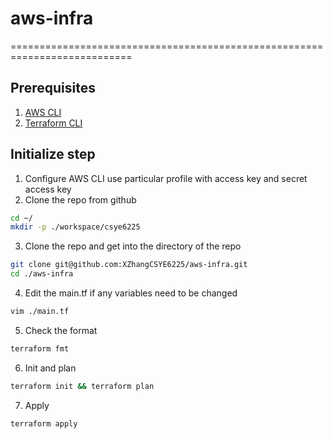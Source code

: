 # aws-infra  

===========================================================================  

## Prerequisites  
1. [AWS CLI](https://docs.aws.amazon.com/cli/latest/userguide/getting-started-install.html)  
2. [Terraform CLI](https://developer.hashicorp.com/terraform/downloads)  



## Initialize step
1. Configure AWS CLI use particular profile with access key and secret access key  
2. Clone the repo from github  
```sh
cd ~/
mkdir -p ./workspace/csye6225
```
3. Clone the repo and get into the directory of the repo
```sh
git clone git@github.com:XZhangCSYE6225/aws-infra.git
cd ./aws-infra
```
4. Edit the main.tf if any variables need to be changed
```sh
vim ./main.tf
```
5. Check the format
```sh
terraform fmt
```
6. Init and plan
```sh
terraform init && terraform plan
```
7. Apply
```sh
terraform apply
```
